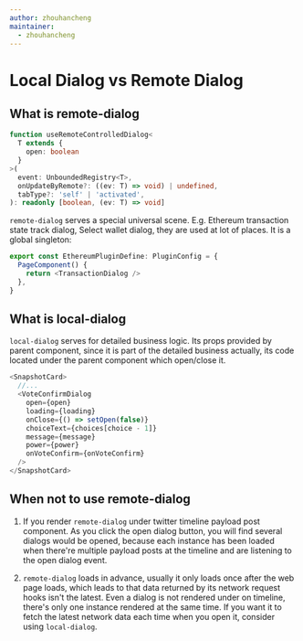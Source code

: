 ```yaml
---
author: zhouhancheng
maintainer:
  - zhouhancheng
---
```


# Local Dialog vs Remote Dialog

## What is remote-dialog

```ts
function useRemoteControlledDialog<
  T extends {
    open: boolean
  }
>(
  event: UnboundedRegistry<T>,
  onUpdateByRemote?: ((ev: T) => void) | undefined,
  tabType?: 'self' | 'activated',
): readonly [boolean, (ev: T) => void]
```

`remote-dialog` serves a special universal scene. E.g. Ethereum transaction state track dialog, Select wallet dialog, they are used at lot of places. It is a global singleton:

```ts
export const EthereumPluginDefine: PluginConfig = {
  PageComponent() {
    return <TransactionDialog />
  },
}
```

## What is local-dialog

`local-dialog` serves for detailed business logic. Its props provided by parent component, since it is part of the detailed business actually, its code located under the parent component which open/close it.

```ts
<SnapshotCard>
  //...
  <VoteConfirmDialog
    open={open}
    loading={loading}
    onClose={() => setOpen(false)}
    choiceText={choices[choice - 1]}
    message={message}
    power={power}
    onVoteConfirm={onVoteConfirm}
  />
</SnapshotCard>
```

## When not to use remote-dialog

1. If you render `remote-dialog` under twitter timeline payload post component. As you click the open dialog button, you will find several dialogs would be opened, because each instance has been loaded when there're multiple payload posts at the timeline and are listening to the open dialog event.

2. `remote-dialog` loads in advance, usually it only loads once after the web page loads, which leads to that data returned by its network request hooks isn't the latest. Even a dialog is not rendered under on timeline, there's only one instance rendered at the same time. If you want it to fetch the latest network data each time when you open it, consider using `local-dialog`.
